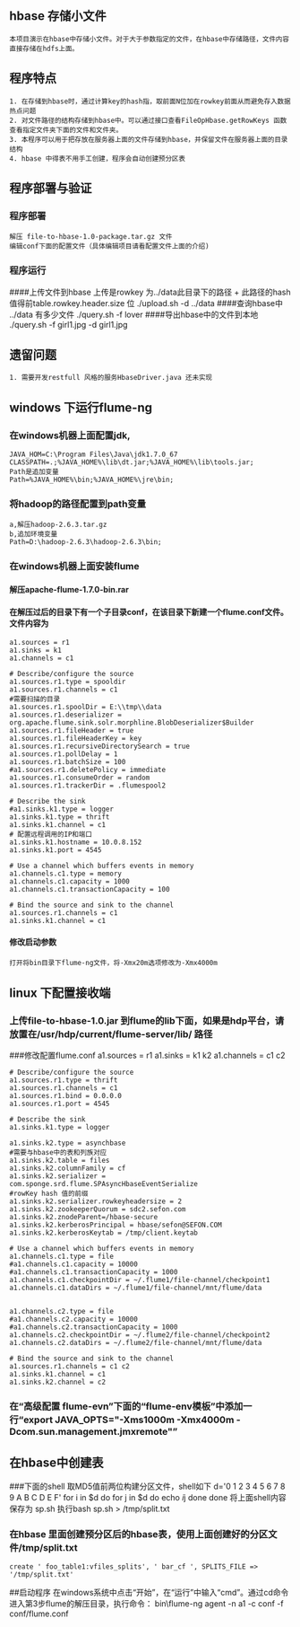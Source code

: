 
## hbase 存储小文件
    本项目演示在hbase中存储小文件。对于大于参数指定的文件，在hbase中存储路径，文件内容直接存储在hdfs上面。
    
## 程序特点
    1. 在存储到hbase时，通过计算key的hash指，取前面N位加在rowkey前面从而避免存入数据热点问题
    2. 对文件路径的结构存储到hbase中。可以通过接口查看FileOpHbase.getRowKeys 函数查看指定文件夹下面的文件和文件夹。
    3. 本程序可以用于把存放在服务器上面的文件存储到hbase，并保留文件在服务器上面的目录结构
    4. hbase 中得表不用手工创建，程序会自动创建预分区表
    
## 程序部署与验证
### 程序部署
    解压 file-to-hbase-1.0-package.tar.gz 文件
    编辑conf下面的配置文件（具体编辑项目请看配置文件上面的介绍)
### 程序运行
####上传文件到hbase
    上传是rowkey 为../data此目录下的路径 + 此路径的hash值得前table.rowkey.header.size 位
    ./upload.sh  -d ../data
####查询hbase中 ../data 有多少文件
    ./query.sh -f  lover
####导出hbase中的文件到本地
    ./query.sh -f   girl1.jpg -d girl1.jpg
     
## 遗留问题
    1. 需要开发restfull 风格的服务HbaseDriver.java 还未实现

## windows 下运行flume-ng
### 在windows机器上面配置jdk,
    JAVA_HOM=C:\Program Files\Java\jdk1.7.0_67
    CLASSPATH=.;%JAVA_HOME%\lib\dt.jar;%JAVA_HOME%\lib\tools.jar;
    Path是追加变量
    Path=%JAVA_HOME%\bin;%JAVA_HOME%\jre\bin;
### 将hadoop的路径配置到path变量 
    a,解压hadoop-2.6.3.tar.gz
    b,追加环境变量
    Path=D:\hadoop-2.6.3\hadoop-2.6.3\bin;
### 在windows机器上面安装flume
#### 解压apache-flume-1.7.0-bin.rar
#### 在解压过后的目录下有一个子目录conf，在该目录下新建一个flume.conf文件。文件内容为
    a1.sources = r1
    a1.sinks = k1
    a1.channels = c1
    
    # Describe/configure the source
    a1.sources.r1.type = spooldir
    a1.sources.r1.channels = c1
    #需要扫描的目录
    a1.sources.r1.spoolDir = E:\\tmp\\data
    a1.sources.r1.deserializer = org.apache.flume.sink.solr.morphline.BlobDeserializer$Builder
    a1.sources.r1.fileHeader = true
    a1.sources.r1.fileHeaderKey = key
    a1.sources.r1.recursiveDirectorySearch = true
    a1.sources.r1.pollDelay = 1
    a1.sources.r1.batchSize = 100
    #a1.sources.r1.deletePolicy = immediate
    a1.sources.r1.consumeOrder = random
    a1.sources.r1.trackerDir = .flumespool2
    
    # Describe the sink
    #a1.sinks.k1.type = logger
    a1.sinks.k1.type = thrift
    a1.sinks.k1.channel = c1
    # 配置远程调用的IP和端口
    a1.sinks.k1.hostname = 10.0.8.152
    a1.sinks.k1.port = 4545
    
    # Use a channel which buffers events in memory
    a1.channels.c1.type = memory
    a1.channels.c1.capacity = 1000
    a1.channels.c1.transactionCapacity = 100
    
    # Bind the source and sink to the channel
    a1.sources.r1.channels = c1
    a1.sinks.k1.channel = c1
#### 修改启动参数
    打开将bin目录下flume-ng文件，将-Xmx20m选项修改为-Xmx4000m
## linux 下配置接收端

### 上传file-to-hbase-1.0.jar 到flume的lib下面，如果是hdp平台，请放置在/usr/hdp/current/flume-server/lib/ 路径
###修改配置flume.conf
    a1.sources = r1
    a1.sinks = k1 k2
    a1.channels = c1 c2
    
    # Describe/configure the source
    a1.sources.r1.type = thrift
    a1.sources.r1.channels = c1
    a1.sources.r1.bind = 0.0.0.0
    a1.sources.r1.port = 4545
    
    # Describe the sink
    a1.sinks.k1.type = logger
    
    a1.sinks.k2.type = asynchbase
    #需要与hbase中的表和列族对应
    a1.sinks.k2.table = files
    a1.sinks.k2.columnFamily = cf
    a1.sinks.k2.serializer = com.sponge.srd.flume.SPAsyncHbaseEventSerialize
    #rowKey hash 值的前缀
    a1.sinks.k2.serializer.rowkeyheadersize = 2 
    a1.sinks.k2.zookeeperQuorum = sdc2.sefon.com
    a1.sinks.k2.znodeParent=/hbase-secure
    a1.sinks.k2.kerberosPrincipal = hbase/sefon@SEFON.COM
    a1.sinks.k2.kerberosKeytab = /tmp/client.keytab
    
    # Use a channel which buffers events in memory
    a1.channels.c1.type = file
    #a1.channels.c1.capacity = 10000
    #a1.channels.c1.transactionCapacity = 1000
    a1.channels.c1.checkpointDir = ~/.flume1/file-channel/checkpoint1
    a1.channels.c1.dataDirs = ~/.flume1/file-channel/mnt/flume/data
    
    
    a1.channels.c2.type = file
    #a1.channels.c2.capacity = 10000
    #a1.channels.c2.transactionCapacity = 1000
    a1.channels.c2.checkpointDir = ~/.flume2/file-channel/checkpoint2
    a1.channels.c2.dataDirs = ~/.flume2/file-channel/mnt/flume/data
    
    # Bind the source and sink to the channel
    a1.sources.r1.channels = c1 c2
    a1.sinks.k1.channel = c1
    a1.sinks.k2.channel = c2
### 在“高级配置 flume-evn”下面的“flume-env模板”中添加一行“export JAVA_OPTS="-Xms1000m -Xmx4000m -Dcom.sun.management.jmxremote"”
## 在hbase中创建表
###下面的shell 取MD5值前两位构建分区文件，shell如下
    d='0 1 2 3 4 5 6 7 8 9 A B C D E F'
    for i in $d
    do
    for j in $d
    do
    echo $i$j
    done
    done
    将上面shell内容保存为 sp.sh
    执行bash sp.sh > /tmp/split.txt
### 在hbase 里面创建预分区后的hbase表，使用上面创建好的分区文件/tmp/split.txt
    create ' foo_table1:vfiles_splits', ' bar_cf ', SPLITS_FILE => '/tmp/split.txt'
##启动程序
    在windows系统中点击“开始”，在“运行”中输入“cmd”。通过cd命令进入第3步flume的解压目录，执行命令：
    bin\flume-ng agent -n a1 -c conf -f conf/flume.conf
